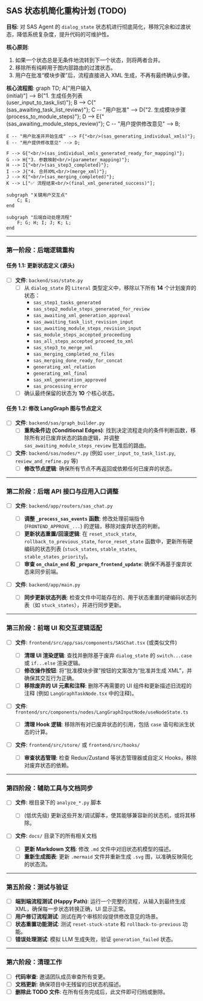 ## SAS 状态机简化重构计划 (TODO)

**目标**: 对 SAS Agent 的 `dialog_state` 状态机进行彻底简化，移除冗余和过渡状态，降低系统复杂度，提升代码的可维护性。

**核心原则**:

1.  如果一个状态总是无条件地流转到下一个状态，则将两者合并。
2.  移除所有纯粹用于图内部路由的过渡状态。
3.  用户在批准“模块步骤”后，流程直接进入 XML 生成，不再有最终确认步骤。

**核心流程图**:
graph TD;
A["用户输入<br/>(initial)"] --> B{"1. 生成任务列表<br/>(user_input_to_task_list)"};
B --> C{"<br/>(sas_awaiting_task_list_review)"};
C -- "用户批准" --> D{"2. 生成模块步骤<br/>(process_to_module_steps)"};
D --> E{"<br/>(sas_awaiting_module_steps_review)"};
C -- "用户提供修改意见" --> B;

    E -- "用户批准并开始生成" --> F{"<br/>(sas_generating_individual_xmls)"};
    E -- "用户提供修改意见" --> D;

    F --> G{"<br/>(sas_individual_xmls_generated_ready_for_mapping)"};
    G --> H{"3. 参数映射<br/>(parameter_mapping)"};
    H --> I{"<br/>(sas_step3_completed)"};
    I --> J{"4. 合并XML<br/>(merge_xml)"};
    J --> K{"<br/>(sas_merging_completed)"};
    K --> L["✅ 流程结束<br/>(final_xml_generated_success)"];

    subgraph "关键用户交互点"
        C; E;
    end

    subgraph "后端自动处理流程"
        F; G; H; I; J; K; L;
    end

---

### 第一阶段：后端逻辑重构

#### 任务 1.1: 更新状态定义 (源头)

- [ ] **文件**: `backend/sas/state.py`
  - [ ] 从 `dialog_state` 的 `Literal` 类型定义中，移除以下所有 **14** 个计划废弃的状态：
    - `sas_step1_tasks_generated`
    - `sas_step2_module_steps_generated_for_review`
    - `sas_awaiting_xml_generation_approval`
    - `sas_awaiting_task_list_revision_input`
    - `sas_awaiting_module_steps_revision_input`
    - `sas_module_steps_accepted_proceeding`
    - `sas_all_steps_accepted_proceed_to_xml`
    - `sas_step3_to_merge_xml`
    - `sas_merging_completed_no_files`
    - `sas_merging_done_ready_for_concat`
    - `generating_xml_relation`
    - `generating_xml_final`
    - `sas_xml_generation_approved`
    - `sas_processing_error`
  - [ ] 确认最终保留的状态为 **10** 个核心状态。

#### 任务 1.2: 修改 LangGraph 图与节点定义

- [ ] **文件**: `backend/sas/graph_builder.py`
  - [ ] **重构条件边 (Conditional Edges)**: 找到决定流程走向的条件判断函数，移除所有对已废弃状态的路由逻辑，并调整 `sas_awaiting_module_steps_review` 批准后的路由。
- [ ] **文件**: `backend/sas/nodes/*.py` (例如 `user_input_to_task_list.py`, `review_and_refine.py` 等)
  - [ ] **修改节点逻辑**: 确保所有节点不再返回或依赖任何已废弃的状态。

---

### 第二阶段：后端 API 接口与应用入口调整

- [ ] **文件**: `backend/app/routers/sas_chat.py`

  - [ ] **调整 `_process_sas_events` 函数**: 修改处理前端指令 (`FRONTEND_APPROVE_...`) 的逻辑，移除对废弃状态的判断。
  - [ ] **更新状态重置/回滚逻辑**: 在 `reset_stuck_state`, `rollback_to_previous_state`, `force_reset_state` 函数中，更新所有硬编码的状态列表 (`stuck_states`, `stable_states`, `stable_states_priority`)。
  - [ ] **审查 `on_chain_end` 和 `_prepare_frontend_update`**: 确保不再基于废弃状态来同步前端。

- [ ] **文件**: `backend/app/main.py`
  - [ ] **同步更新状态列表**: 检查文件中可能存在的、用于状态重置的硬编码状态列表（如 `stuck_states`），并进行同步更新。

---

### 第三阶段：前端 UI 和交互逻辑适配

- [ ] **文件**: `frontend/src/app/sas/components/SASChat.tsx` (或类似文件)

  - [ ] **清理 UI 渲染逻辑**: 查找并删除基于废弃 `dialog_state` 的 `switch...case` 或 `if...else` 渲染逻辑。
  - [ ] **修改操作按钮**: 将“批准模块步骤”按钮的文案改为“批准并生成 XML”，并确保其交互行为正确。
  - [ ] **移除废弃的 UI 元素和注释**: 删除不再需要的 UI 组件和更新描述旧流程的注释 (例如 `LangGraphTaskNode.tsx` 中的注释)。

- [ ] **文件**: `frontend/src/components/nodes/LangGraphInputNode/useNodeState.ts`

  - [ ] **清理 Hook 逻辑**: 移除所有对已废弃状态的引用，包括 `case` 语句和派生状态的计算。

- [ ] **文件**: `frontend/src/store/` 或 `frontend/src/hooks/`
  - [ ] **审查状态管理**: 检查 Redux/Zustand 等状态管理器或自定义 Hooks，移除对废弃状态的依赖。

---

### 第四阶段：辅助工具与文档同步

- [ ] **文件**: 根目录下的 `analyze_*.py` 脚本

  - [ ] (低优先级) 更新这些开发/调试脚本，使其能够兼容新的状态机，或将其移除。

- [ ] **文件**: `docs/` 目录下的所有相关文档
  - [ ] **更新 Markdown 文档**: 修改 `.md` 文件中对旧状态机模型的描述。
  - [ ] **重新生成图表**: 更新 `.mermaid` 文件并重新生成 `.svg` 图，以准确反映简化的状态流。

---

### 第五阶段：测试与验证

- [ ] **端到端流程测试 (Happy Path)**: 运行一个完整的流程，从输入到最终生成 XML，确保每一步状态转换正确，UI 显示正常。
- [ ] **用户修订流程测试**: 测试在两个审核阶段提供修改意见的场景。
- [ ] **状态重置功能测试**: 测试 `reset-stuck-state` 和 `rollback-to-previous` 功能。
- [ ] **错误处理测试**: 模拟 LLM 生成失败，验证 `generation_failed` 状态。

---

### 第六阶段：清理工作

- [ ] **代码审查**: 邀请团队成员审查所有变更。
- [ ] **文档更新**: 确保项目中无残留的旧状态机描述。
- [ ] **删除此 TODO 文件**: 在所有任务完成后，此文件即可归档或删除。
